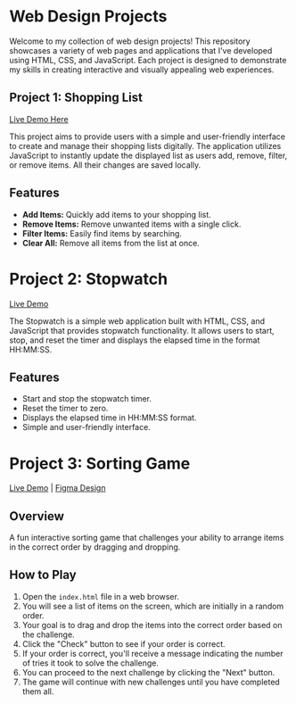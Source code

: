 # Web Design Projects

Welcome to my collection of web design projects! This repository showcases a variety of web pages and applications that I've developed using HTML, CSS, and JavaScript. Each project is designed to demonstrate my skills in creating interactive and visually appealing web experiences.

## Project 1: Shopping List

[Live Demo Here](https://fascinating-gumption-baa35a.netlify.app/)

This project aims to provide users with a simple and user-friendly interface to create and manage their shopping lists digitally. The application utilizes JavaScript to instantly update the displayed list as users add, remove, filter, or remove items. All their changes are saved locally.

## Features

- **Add Items:** Quickly add items to your shopping list.
- **Remove Items:** Remove unwanted items with a single click.
- **Filter Items:** Easily find items by searching.
- **Clear All:** Remove all items from the list at once.

# Project 2: Stopwatch

[Live Demo](https://darlegui-stopwatch.netlify.app/)

The Stopwatch is a simple web application built with HTML, CSS, and JavaScript that provides stopwatch functionality. It allows users to start, stop, and reset the timer and displays the elapsed time in the format HH:MM:SS.

## Features

- Start and stop the stopwatch timer.
- Reset the timer to zero.
- Displays the elapsed time in HH:MM:SS format.
- Simple and user-friendly interface.

# Project 3: Sorting Game

[Live Demo](https://darlegui-sortable-list-game.netlify.app/) | [Figma Design](https://www.figma.com/file/H7V0UlRBqWKc5mrjMNpi9Z/Drag-%26-Drop-Sort-Project?type=design&node-id=0%3A1&mode=design&t=95RYS6UInCyEk6AP-1)

## Overview

A fun interactive sorting game that challenges your ability to arrange items in the correct order by dragging and dropping.

## How to Play

1. Open the `index.html` file in a web browser.
2. You will see a list of items on the screen, which are initially in a random order.
3. Your goal is to drag and drop the items into the correct order based on the challenge.
4. Click the "Check" button to see if your order is correct.
5. If your order is correct, you'll receive a message indicating the number of tries it took to solve the challenge.
6. You can proceed to the next challenge by clicking the "Next" button.
7. The game will continue with new challenges until you have completed them all.
